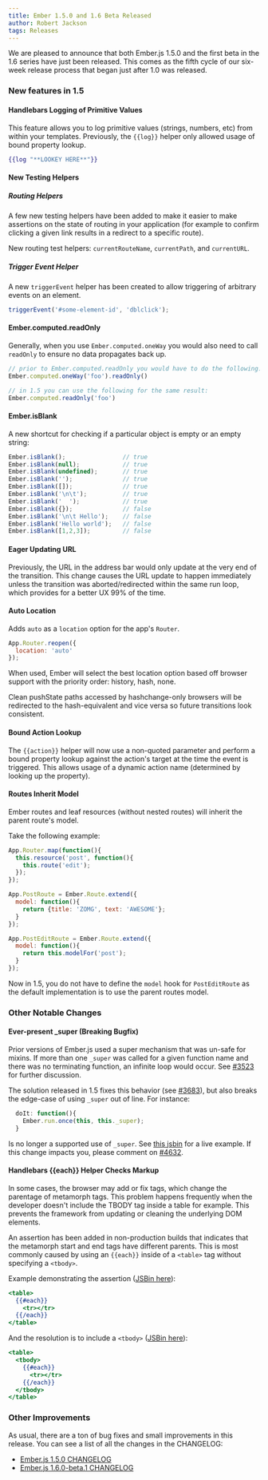 ```yaml
---
title: Ember 1.5.0 and 1.6 Beta Released
author: Robert Jackson
tags: Releases
---
```


We are pleased to announce that both Ember.js 1.5.0 and the first beta in the 1.6 series
have just been released. This comes as the fifth cycle of our six-week release
process that began just after 1.0 was released.

### New features in 1.5

#### Handlebars Logging of Primitive Values

This feature allows you to log primitive values (strings, numbers, etc) from within your
templates. Previously, the `{{log}}` helper only allowed usage of bound property lookup.

```handlebars
{{log "**LOOKEY HERE**"}}
```

#### New Testing Helpers

##### Routing Helpers

A few new testing helpers have been added to make it easier to make assertions on the state
of routing in your application (for example to confirm clicking a given link results in a
redirect to a specific route).

New routing test helpers: `currentRouteName`, `currentPath`, and `currentURL`.

##### Trigger Event Helper

A new `triggerEvent` helper has been created to allow triggering of arbitrary events on an element.

```javascript
triggerEvent('#some-element-id', 'dblclick');
```

#### Ember.computed.readOnly

Generally, when you use `Ember.computed.oneWay` you would also need to call `readOnly` to ensure no data
propagates back up.

```javascript
// prior to Ember.computed.readOnly you would have to do the following:
Ember.computed.oneWay('foo').readOnly()

// in 1.5 you can use the following for the same result:
Ember.computed.readOnly('foo')
```

#### Ember.isBlank

A new shortcut for checking if a particular object is empty or an empty string:

```javascript
Ember.isBlank();                // true
Ember.isBlank(null);            // true
Ember.isBlank(undefined);       // true
Ember.isBlank('');              // true
Ember.isBlank([]);              // true
Ember.isBlank('\n\t');          // true
Ember.isBlank('  ');            // true
Ember.isBlank({});              // false
Ember.isBlank('\n\t Hello');    // false
Ember.isBlank('Hello world');   // false
Ember.isBlank([1,2,3]);         // false
```

#### Eager Updating URL

Previously, the URL in the address bar would only update at the very end of
the transition. This change causes the URL update to happen immediately unless
the transition was aborted/redirected within the same run loop, which provides
for a better UX 99% of the time.

#### Auto Location

Adds `auto` as a `location` option for the app's `Router`.

```javascript
App.Router.reopen({
  location: 'auto'
});
```

When used, Ember will select the best location option based off browser
support with the priority order: history, hash, none.

Clean pushState paths accessed by hashchange-only browsers will be redirected
to the hash-equivalent and vice versa so future transitions look consistent.

#### Bound Action Lookup

The `{{action}}` helper will now use a non-quoted parameter and perform a bound property
lookup against the action's target at the time the event is triggered. This allows usage
of a dynamic action name (determined by looking up the property).

#### Routes Inherit Model

Ember routes and leaf resources (without nested routes) will inherit the parent route's model.

Take the following example:

```javascript
App.Router.map(function(){
  this.resource('post', function(){
    this.route('edit');
  });
});

App.PostRoute = Ember.Route.extend({
  model: function(){
    return {title: 'ZOMG', text: 'AWESOME'};
  }
});

App.PostEditRoute = Ember.Route.extend({
  model: function(){
    return this.modelFor('post');
  }
});
```

Now in 1.5, you do not have to define the `model` hook for `PostEditRoute` as the default implementation
is to use the parent routes model.

### Other Notable Changes

#### Ever-present \_super (Breaking Bugfix)

Prior versions of Ember.js used a super mechanism that was un-safe for mixins. If more than
one `_super` was called for a given function name and there was no terminating function, an
infinite loop would occur. See [#3523](https://github.com/emberjs/ember.js/issues/3523) for
further discussion.

The solution released in 1.5 fixes this behavior (see [#3683](https://github.com/emberjs/ember.js/pull/3683)),
but also breaks the edge-case of using `_super` out of line. For instance:

```JavaScript
  doIt: function(){
    Ember.run.once(this, this._super);
  }
```

Is no longer a supported use of `_super`. See [this jsbin](http://emberjs.jsbin.com/xuroy/1/edit?html,js,output)
for a live example. If this change impacts you, please comment on [#4632](https://github.com/emberjs/ember.js/pull/4301).

#### Handlebars {{each}} Helper Checks Markup

In some cases, the browser may add or fix tags, which change the parentage of metamorph tags. This problem happens frequently when the
developer doesn't include the TBODY tag inside a table for example.  This prevents the framework from updating or cleaning the underlying DOM
elements.

An assertion has been added in non-production builds that indicates that the metamorph start and end tags have different parents.
This is most commonly caused by using an `{{each}}` inside of a `<table>` tag without specifying a `<tbody>`.

Example demonstrating the assertion ([JSBin here](http://emberjs.jsbin.com/fotin/3/edit)):

```handlebars
<table>
  {{#each}}
    <tr></tr>
  {{/each}}
</table>
```

And the resolution is to include a `<tbody>` ([JSBin here](http://emberjs.jsbin.com/fotin/2/edit)):

```handlebars
<table>
  <tbody>
    {{#each}}
      <tr></tr>
    {{/each}}
  </tbody>
</table>
```

### Other Improvements

As usual, there are a ton of bug fixes and small improvements in this
release. You can see a list of all the changes in the CHANGELOG:

* [Ember.js 1.5.0 CHANGELOG](https://github.com/emberjs/ember.js/blob/v1.5.0/CHANGELOG.md)
* [Ember.js 1.6.0-beta.1 CHANGELOG](https://github.com/emberjs/ember.js/blob/v1.6.0-beta.1/CHANGELOG.md)
